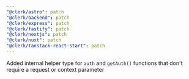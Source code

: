 ```yaml
---
"@clerk/astro": patch
"@clerk/backend": patch
"@clerk/express": patch
"@clerk/fastify": patch
"@clerk/nextjs": patch
"@clerk/nuxt": patch
"@clerk/tanstack-react-start": patch
---
```


Added internal helper type for `auth` and `getAuth()` functions that don't require a request or context parameter
